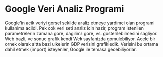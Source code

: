 # Google Veri Analiz Programi

Google'in acik veriyi gorsel sekilde analiz etmeye yardimci olan
programi kullanima acildi. Pek cok veri seti analiz icin hazir,
program istenilen parametrelerin zamana gore, dagilima gore,
vs. gosterilebilmesini sagliyor. Web bazli, ve sonuc grafik kendi Web
sayfanizda gomulebiliyor. Acele bir ornek olarak altta bazi ulkelerin
GDP verisini grafikledik. Verisini bu ortama dahil etmek (import)
isteyenler, Google ile temasa gecebiliyorlar.

